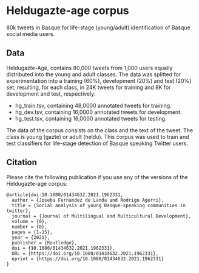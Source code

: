 # Heldugazte-age corpus
80k tweets in Basque for life-stage (young/adult) identification of Basque social media users. 

## Data
Heldugazte-Age, contains 80,000 tweets from 1,000 users equally distributed into the young and adult classes. 
The data was splitted for experimentation into a training (60%), development (20%) and test (20%) set, resulting, for each class, in 24K tweets for training and 8K for development and test, respectively:
+ hg_train.tsv, containing 48,0000 annotated tweets for training.
+ hg_dev.tsv, containing 16,0000 annotated tweets for development.
+ hg_test.tsv, containing 16,0000 annotated tweets for testing.

The data of the corpus consists on the class and the text of the tweet. The class is young (gazte) or adult (heldu). This corpus was used to train and test classifiers for life-stage detection of Basque speaking Twitter users.

## Citation
Please cite the following publication if you use any of the versions of the Heldugazte-age corpus:

```
@article{doi:10.1080/01434632.2021.1962331,
  author = {Joseba Fernandez de Landa and Rodrigo Agerri},
  title = {Social analysis of young Basque-speaking communities in twitter},
  journal = {Journal of Multilingual and Multicultural Development},
  volume = {0},
  number = {0},
  pages = {1-15},
  year = {2021},
  publisher = {Routledge},
  doi = {10.1080/01434632.2021.1962331},
  URL = {https://doi.org/10.1080/01434632.2021.1962331},
  eprint = {https://doi.org/10.1080/01434632.2021.1962331}
}
```
